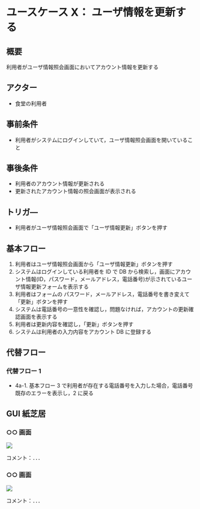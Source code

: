 # ユースケース X： ユーザ情報を更新する

## 概要

利用者がユーザ情報照会画面においてアカウント情報を更新する

## アクター

- 食堂の利用者

## 事前条件

- 利用者がシステムにログインしていて，ユーザ情報照会画面を開いていること

## 事後条件

- 利用者のアカウント情報が更新される
- 更新されたアカウント情報の照会画面が表示される

## トリガ―

- 利用者がユーザ情報照会画面で「ユーザ情報更新」ボタンを押す

## 基本フロー

1. 利用者はユーザ情報照会画面から「ユーザ情報更新」ボタンを押す
2. システムはログインしている利用者を ID で DB から検索し，画面にアカウント情報(ID，パスワード，メールアドレス，電話番号)が示されているユーザ情報更新フォームを表示する
3. 利用者はフォームの パスワード，メールアドレス，電話番号を書き変えて「更新」ボタンを押す
4. システムは電話番号の一意性を確認し，問題なければ，アカウントの更新確認画面を表示する
5. 利用者は更新内容を確認し，「更新」ボタンを押す
6. システムは利用者の入力内容をアカウント DB に登録する

## 代替フロー

### 代替フロー 1

- 4a-1. 基本フロー 3 で利用者が存在する電話番号を入力した場合，電話番号既存のエラーを表示し，2 に戻る

## GUI 紙芝居

### ○○ 画面

<img src="gamen1.png">

コメント：．．．

### ○○ 画面

<img src="gamen2.png">

コメント：．．．
